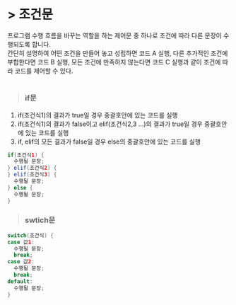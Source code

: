 #  > 조건문
프로그램 수행 흐름을 바꾸는 역할을 하는 제어문 중 하나로 조건에 따라 다른 문장이 수행되도록 합니다.   
간단히 설명하여 어떤 조건을 만들어 놓고 성립하면 코드 A 실행, 다른 추가적인 조건에 부합한다면 코드 B 실행, 모든 조건에 만족하지 않는다면 코드 C 실행과 같이 조건에 따라 코드를 제어할 수 있다.   
#
> ### if문
1. if(조건식1)의 결과가 true일 경우 중괄호안에 있는 코드를 실행   
2. if(조건식1)의 결과가 false이고 elif(조건식2,3 ...)의 결과가 true일 경우 중괄호안에 있는 코드를 실행   
3. if, elif의 모든 결과가 false일 경우 else의 중괄호안에 있는 코드를 실행   
   
```java
if(조건식1) {
  수행될 문장;
} elif(조건식2) {
} elif(조건식3) {
  수행될 문장;
} else {
  수행될 문장;
}
```
   
> ### swtich문
```java
switch(조건식) {
case 값1:
  수행될 문장;
  break;
case 값2:
  수행될 문장;
  break;
default:
  수행될 문장;
}
```
